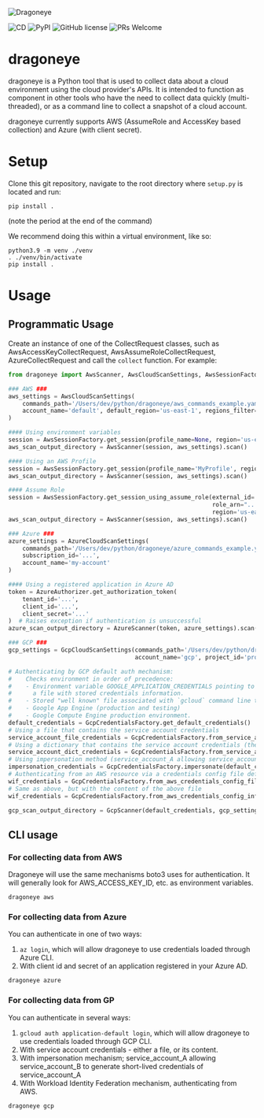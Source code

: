 ![Dragoneye](dragoneye_header.png)

![CD](https://github.com/indeni/dragoneye/actions/workflows/cd.yaml/badge.svg) 
![PyPI](https://img.shields.io/badge/python-3.7+-blue.svg)
![GitHub license](https://img.shields.io/badge/license-MIT-brightgreen.svg)
![PRs Welcome](https://img.shields.io/badge/PRs-welcome-brightgreen.svg)

# dragoneye
dragoneye is a Python tool that is used to collect data about a cloud environment using the cloud provider's APIs. It is intended to function as component in other tools who have the need to collect data quickly (multi-threaded), or as a command line to collect a snapshot of a cloud account.

dragoneye currently supports AWS (AssumeRole and AccessKey based collection) and Azure (with client secret).

# Setup
Clone this git repository, navigate to the root directory where `setup.py` is located and run:
```
pip install .
```
(note the period at the end of the command)

We recommend doing this within a virtual environment, like so:
```
python3.9 -m venv ./venv
. ./venv/bin/activate
pip install .
```

# Usage

## Programmatic Usage
Create an instance of one of the CollectRequest classes, such as AwsAccessKeyCollectRequest, AwsAssumeRoleCollectRequest, AzureCollectRequest and call the `collect` function. For example:

```python
from dragoneye import AwsScanner, AwsCloudScanSettings, AwsSessionFactory, AzureScanner, AzureCloudScanSettings, AzureAuthorizer, GcpCloudScanSettings, GcpCredentialsFactory, GcpScanner

### AWS ###
aws_settings = AwsCloudScanSettings(
    commands_path='/Users/dev/python/dragoneye/aws_commands_example.yaml',
    account_name='default', default_region='us-east-1', regions_filter=['us-east-1']
)

#### Using environment variables
session = AwsSessionFactory.get_session(profile_name=None, region='us-east-1')  # Raises exception if authentication is unsuccessful
aws_scan_output_directory = AwsScanner(session, aws_settings).scan()

#### Using an AWS Profile
session = AwsSessionFactory.get_session(profile_name='MyProfile', region='us-east-1')  # Raises exception if authentication is unsuccessful
aws_scan_output_directory = AwsScanner(session, aws_settings).scan()

#### Assume Role
session = AwsSessionFactory.get_session_using_assume_role(external_id='...',
                                                          role_arn="...",
                                                          region='us-east-1')
aws_scan_output_directory = AwsScanner(session, aws_settings).scan()

### Azure ###
azure_settings = AzureCloudScanSettings(
    commands_path='/Users/dev/python/dragoneye/azure_commands_example.yaml',
    subscription_id='...',
    account_name='my-account'
)

#### Using a registered application in Azure AD
token = AzureAuthorizer.get_authorization_token(
    tenant_id='...',
    client_id='...',
    client_secret='...'
)  # Raises exception if authentication is unsuccessful
azure_scan_output_directory = AzureScanner(token, azure_settings).scan()

### GCP ###
gcp_settings = GcpCloudScanSettings(commands_path='/Users/dev/python/dragoneye/gcp_commands_example.yaml',
                                    account_name='gcp', project_id='project-id')

# Authenticating by GCP default auth mechanism:
#    Checks environment in order of precedence:
#    - Environment variable GOOGLE_APPLICATION_CREDENTIALS pointing to
#      a file with stored credentials information.
#    - Stored "well known" file associated with `gcloud` command line tool.
#    - Google App Engine (production and testing)
#    - Google Compute Engine production environment.
default_credentials = GcpCredentialsFactory.get_default_credentials()
# Using a file that contains the service account credentials 
service_account_file_credentials = GcpCredentialsFactory.from_service_account_file('filepath.json')
# Using a dictionary that contains the service account credentials (the content of the file from above example)
service_account_dict_credentials = GcpCredentialsFactory.from_service_account_info({'...': '...'})
# Using impersonation method (service_account_A allowing service_account_B to generate short-lived credentials of service_account_A)
impersonation_credentials = GcpCredentialsFactory.impersonate(default_credentials, 'client_email@google.com', ['https://www.googleapis.com/auth/compute.readonly'])
# Authenticating from an AWS resource via a credentials config file defined by the 'Workload Identity Federation'
wif_credentials = GcpCredentialsFactory.from_aws_credentials_config_file('filepath.json')
# Same as above, but with the content of the above file
wif_credentials = GcpCredentialsFactory.from_aws_credentials_config_info({'...': '...'})

gcp_scan_output_directory = GcpScanner(default_credentials, gcp_settings)
```

## CLI usage

### For collecting data from AWS
Dragoneye will use the same mechanisms boto3 uses for authentication. It will generally look for 
AWS_ACCESS_KEY_ID, etc. as environment variables.
```
dragoneye aws
```

### For collecting data from Azure
You can authenticate in one of two ways:
1. `az login`, which will allow dragoneye to use credentials loaded through Azure CLI.
2. With client id and secret of an application registered in your Azure AD.
```
dragoneye azure
```

### For collecting data from GP
You can authenticate in several ways:
1. `gcloud auth application-default login`, which will allow dragoneye to use credentials loaded through GCP CLI.
2. With service account credentials - either a file, or its content.
3. With impersonation mechanism; service_account_A allowing service_account_B to generate short-lived credentials of service_account_A
4. With Workload Identity Federation mechanism, authenticating from AWS.
```
dragoneye gcp
```